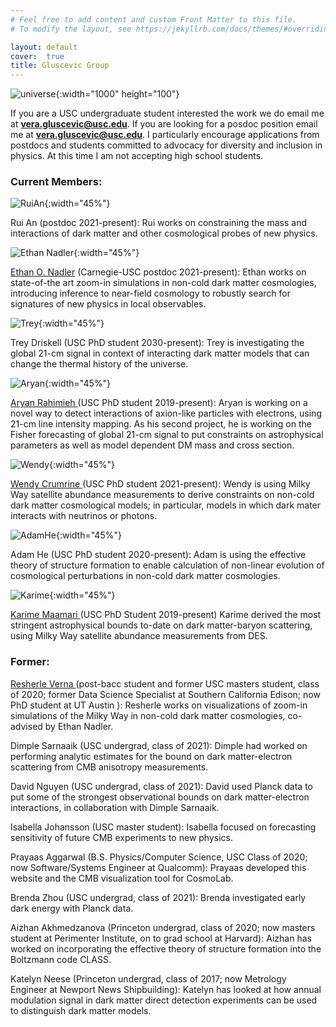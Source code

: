 ```yaml
---
# Feel free to add content and custom Front Matter to this file.
# To modify the layout, see https://jekyllrb.com/docs/themes/#overriding-theme-defaults

layout: default
cover:  true
title: Gluscevic Group
---
```

![universe]({{veragluscevic.github.io}}/dm.png){:width="1000" height="100"}

If you are a USC undergraduate student interested the work we do email me at <b>vera.gluscevic@usc.edu</b>. If you are looking for a posdoc position email me at <b>vera.gluscevic@usc.edu</b>. I particularly encourage applications from postdocs and students committed to advocacy for diversity and inclusion in physics. At this time I am not accepting high school students.




### Current Members: ###


![RuiAn]({{veragluscevic.github.io}}/assets/img/RuiAn.jpg){:width="45%"}

Rui An (postdoc 2021-present): Rui works on constraining the mass and interactions of dark matter and other cosmological probes of new physics.

![Ethan Nadler]({{veragluscevic.github.io}}/assets/img/EthanNadler.jpg){:width="45%"} 

<a href="https://eonadler.github.io/"> Ethan O. Nadler</a> (Carnegie-USC postdoc 2021-present): Ethan works on state-of-the art zoom-in simulations in non-cold dark matter cosmologies, introducing inference to near-field cosmology to robustly search for signatures of new physics in local observables.


![Trey]({{veragluscevic.github.io}}/assets/img/GeorgeDriskell.png){:width="45%"}

Trey Driskell (USC PhD student 2030-present): Trey is investigating the global 21-cm signal in context of interacting dark matter models that can change the thermal history of the universe.

![Aryan]({{veragluscevic.github.io}}/assets/img/AryanRahimieh.jpg){:width="45%"}

<a href="https://www.linkedin.com/in/aryan-rahimieh/"> Aryan Rahimieh </a> (USC PhD student 2019-present): Aryan is working on a novel way to detect interactions of axion-like particles with electrons, using 21-cm line intensity mapping. As his second project, he is working on the Fisher forecasting of global 21-cm signal to put constraints on astrophysical parameters as well as model dependent DM mass and cross section. 

![Wendy]({{veragluscevic.github.io}}/assets/img/WendyCrumrine.jpg){:width="45%"}

<a href="https://brightinsightslearning.com/about-me/"> Wendy Crumrine </a> (USC PhD student 2021-present): Wendy is using Milky Way satellite abundance measurements to derive constraints on non-cold dark matter cosmological models; in particular, models in which dark mater interacts with neutrinos or photons. 

![AdamHe]({{veragluscevic.github.io}}/assets/img/AdamHe.jpg){:width="45%"}

Adam He (USC PhD student 2020-present): Adam is using the effective theory of structure formation to enable calculation of non-linear evolution of cosmological perturbations in non-cold dark matter cosmologies.

![Karime]({{veragluscevic.github.io}}/assets/img/Karime.png){:width="45%"}

<a href="https://karimemaamari.com/"> Karime Maamari </a> (USC PhD Student 2019-present) Karime derived the most stringent astrophysical bounds to-date on dark matter-baryon scattering, using Milky Way satellite abundance measurements from DES.

### Former: ###
<p>

<a href="https://www.linkedin.com/in/resherle-verna-m-s-96945898//"> Resherle Verna </a> (post-bacc student and former USC masters student, class of 2020; former Data Science Specialist at Southern California Edison; now PhD student at UT Austin ): Resherle works on visualizations of zoom-in simulations of the Milky Way in non-cold dark matter cosmologies, co-advised by Ethan Nadler.

<p>
Dimple Sarnaaik (USC undergrad, class of 2021): Dimple had worked on performing analytic estimates for the bound on dark matter-electron scattering from CMB anisotropy measurements.
</p>
<p>
David Nguyen (USC undergrad, class of 2021):  David used Planck data to put some of the strongest observational bounds on dark matter-electron interactions, in collaboration with Dimple Sarnaaik.
</p>
<p>
Isabella Johansson (USC master student): Isabella focused on forecasting sensitivity of future CMB experiments to new physics.
</p>
<p>
Prayaas Aggarwal (B.S. Physics/Computer Science, USC Class of 2020; now Software/Systems Engineer at Qualcomm): Prayaas  developed this website and the CMB visualization tool for CosmoLab.
</p>
<p>
Brenda Zhou (USC undergrad, class of 2021): Brenda investigated early dark energy with Planck data.
</p>
<p>
Aizhan Akhmedzanova (Princeton undergrad, class of 2020; now masters student at Perimenter Institute, on to grad school at Harvard): Aizhan has worked on incorporating the effective theory of structure formation into the Boltzmann code
CLASS.
</p>
<p>
Katelyn Neese (Princeton undergrad, class of 2017; now Metrology Engineer at Newport News Shipbuilding): Katelyn has looked at how annual modulation signal in dark matter direct detection experiments can be used to distinguish dark matter models.
</p>








